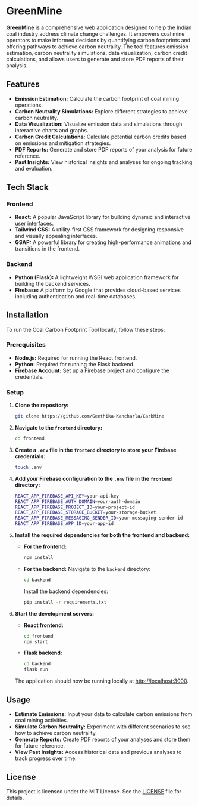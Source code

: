 # GreenMine

**GreenMine** is a comprehensive web application designed to help the Indian coal industry address climate change challenges. It empowers coal mine operators to make informed decisions by quantifying carbon footprints and offering pathways to achieve carbon neutrality. The tool features emission estimation, carbon neutrality simulations, data visualization, carbon credit calculations, and allows users to generate and store PDF reports of their analysis.

## Features

- **Emission Estimation:** Calculate the carbon footprint of coal mining operations.
- **Carbon Neutrality Simulations:** Explore different strategies to achieve carbon neutrality.
- **Data Visualization:** Visualize emission data and simulations through interactive charts and graphs.
- **Carbon Credit Calculations:** Calculate potential carbon credits based on emissions and mitigation strategies.
- **PDF Reports:** Generate and store PDF reports of your analysis for future reference.
- **Past Insights:** View historical insights and analyses for ongoing tracking and evaluation.

## Tech Stack

### Frontend
- **React:** A popular JavaScript library for building dynamic and interactive user interfaces.
- **Tailwind CSS:** A utility-first CSS framework for designing responsive and visually appealing interfaces.
- **GSAP:** A powerful library for creating high-performance animations and transitions in the frontend.

### Backend
- **Python (Flask):** A lightweight WSGI web application framework for building the backend services.
- **Firebase:** A platform by Google that provides cloud-based services including authentication and real-time databases.

## Installation

To run the Coal Carbon Footprint Tool locally, follow these steps:

### Prerequisites

- **Node.js:** Required for running the React frontend.
- **Python:** Required for running the Flask backend.
- **Firebase Account:** Set up a Firebase project and configure the credentials.

### Setup

1. **Clone the repository:**
    ```bash
    git clone https://github.com/Geethika-Kancharla/CarbMine
    ```

2. **Navigate to the `frontend` directory:**
    ```bash
    cd frontend
    ```

3. **Create a `.env` file in the `frontend` directory to store your Firebase credentials:**
    ```bash
    touch .env
    ```

4. **Add your Firebase configuration to the `.env` file in the `frontend` directory:**
    ```bash
    REACT_APP_FIREBASE_API_KEY=your-api-key
    REACT_APP_FIREBASE_AUTH_DOMAIN=your-auth-domain
    REACT_APP_FIREBASE_PROJECT_ID=your-project-id
    REACT_APP_FIREBASE_STORAGE_BUCKET=your-storage-bucket
    REACT_APP_FIREBASE_MESSAGING_SENDER_ID=your-messaging-sender-id
    REACT_APP_FIREBASE_APP_ID=your-app-id
    ```

5. **Install the required dependencies for both the frontend and backend:**

    - **For the frontend:**
        ```bash
        npm install
        ```

    - **For the backend:**
        Navigate to the `backend` directory:
        ```bash
        cd backend
        ```

        Install the backend dependencies:
        ```bash
        pip install -r requirements.txt
        ```

6. **Start the development servers:**

    - **React frontend:**
        ```bash
        cd frontend
        npm start
        ```

    - **Flask backend:**
        ```bash
        cd backend
        flask run
        ```

    The application should now be running locally at [http://localhost:3000](http://localhost:3000).

## Usage

- **Estimate Emissions:** Input your data to calculate carbon emissions from coal mining activities.
- **Simulate Carbon Neutrality:** Experiment with different scenarios to see how to achieve carbon neutrality.
- **Generate Reports:** Create PDF reports of your analyses and store them for future reference.
- **View Past Insights:** Access historical data and previous analyses to track progress over time.

## License

This project is licensed under the MIT License. See the [LICENSE](LICENSE) file for details.

